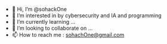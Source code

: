 - 👋 Hi, I’m @sohackOne
- 👀 I’m interested in by cybersecurity and IA and programming 
- 🌱 I’m currently learning ...
- 💞️ I’m looking to collaborate on ...
- 📫 How to reach me : sohachOne@gmail.com 

<!---
sohackOne/sohackOne is a ✨ special ✨ repository because its `README.md` (this file) appears on your GitHub profile.
You can click the Preview link to take a look at your changes.
--->
